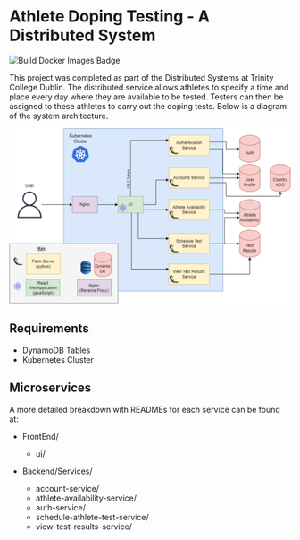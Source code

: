 
# Athlete Doping Testing - A Distributed System

![Build Docker Images Badge](https://github.com/hotshot07/distributed_systems/actions/workflows/docker-image-athlete-availability.yml/badge.svg)

This project was completed as part of the Distributed Systems at Trinity College Dublin.
The distributed service allows athletes to specify a time and place every day where they are available to be tested.
Testers can then be assigned to these athletes to carry out the doping tests.
Below is a diagram of the system architecture.

![System Architecture of Distributed Service](Images/system-architecture.png)

## Requirements
- DynamoDB Tables
- Kubernetes Cluster

## Microservices
A more detailed breakdown with READMEs for each service can be found at:

- FrontEnd/

    - ui/

- Backend/Services/
    - account-service/
    - athlete-availability-service/
    - auth-service/
    - schedule-athlete-test-service/
    - view-test-results-service/